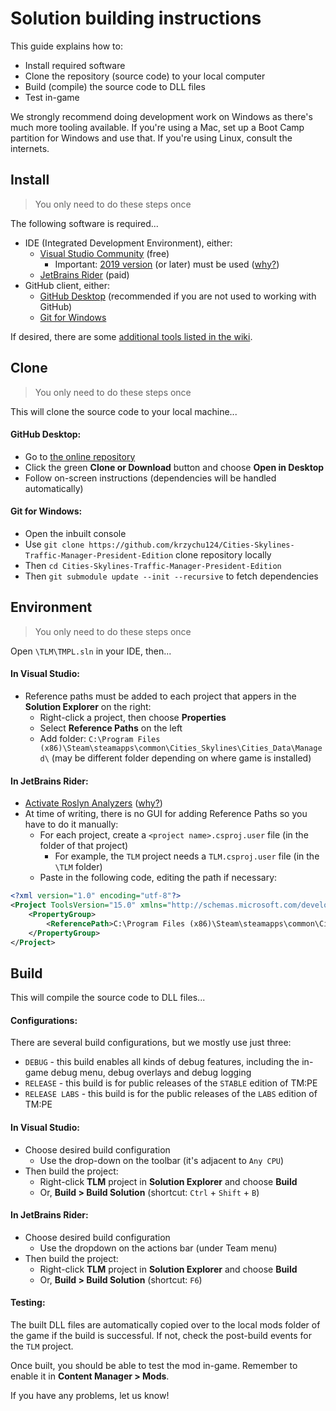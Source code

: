 # Solution building instructions

This guide explains how to:

* Install required software
* Clone the repository (source code) to your local computer
* Build (compile) the source code to DLL files
* Test in-game

We strongly recommend doing development work on Windows as there's much more tooling available. If you're using a Mac, set up a Boot Camp partition for Windows and use that. If you're using Linux, consult the internets.

## Install

> You only need to do these steps once

The following software is required...

* IDE (Integrated Development Environment), either:
    * [Visual Studio Community](https://visualstudio.microsoft.com/vs/) (free)
        * Important: [2019 version](https://docs.microsoft.com/en-us/visualstudio/releases/2019/release-notes) (or later) must be used ([why?](https://github.com/krzychu124/Cities-Skylines-Traffic-Manager-President-Edition/pull/463))
    * [JetBrains Rider](https://www.jetbrains.com/rider/) (paid)
* GitHub client, either:
    * [GitHub Desktop](https://desktop.github.com/) (recommended if you are not used to working with GitHub)
    * [Git for Windows](https://gitforwindows.org/)

If desired, there are some [additional tools listed in the wiki](https://github.com/krzychu124/Cities-Skylines-Traffic-Manager-President-Edition/wiki/Dev-Tools).

## Clone

> You only need to do these steps once

This will clone the source code to your local machine...

#### GitHub Desktop:

* Go to [the online repository](https://github.com/krzychu124/Cities-Skylines-Traffic-Manager-President-Edition)
* Click the green **Clone or Download** button and choose **Open in Desktop**
* Follow on-screen instructions (dependencies will be handled automatically)

#### Git for Windows:

* Open the inbuilt console
* Use `git clone https://github.com/krzychu124/Cities-Skylines-Traffic-Manager-President-Edition` clone repository locally
* Then `cd Cities-Skylines-Traffic-Manager-President-Edition`
* Then `git submodule update --init --recursive` to fetch dependencies

## Environment

> You only need to do these steps once

Open `\TLM\TMPL.sln` in your IDE, then...

#### In Visual Studio:

* Reference paths must be added to each project that appers in the **Solution Explorer** on the right:
    * Right-click a project, then choose **Properties**
    * Select **Reference Paths** on the left
    * Add folder: `C:\Program Files (x86)\Steam\steamapps\common\Cities_Skylines\Cities_Data\Managed\` (may be different folder depending on where game is installed)

#### In JetBrains Rider:

* [Activate Roslyn Analyzers](https://www.jetbrains.com/help/rider/Settings_Roslyn_Analyzers.html) ([why?](https://github.com/krzychu124/Cities-Skylines-Traffic-Manager-President-Edition/pull/463))
* At time of writing, there is no GUI for adding Reference Paths so you have to do it manually:
    * For each project, create a `<project name>.csproj.user` file (in the folder of that project)
        * For example, the `TLM` project needs a `TLM.csproj.user` file (in the `\TLM` folder)
    * Paste in the following code, editing the path if necessary:

```xml
<?xml version="1.0" encoding="utf-8"?>
<Project ToolsVersion="15.0" xmlns="http://schemas.microsoft.com/developer/msbuild/2003">
    <PropertyGroup>
        <ReferencePath>C:\Program Files (x86)\Steam\steamapps\common\Cities_Skylines\Cities_Data\Managed\</ReferencePath>
    </PropertyGroup>
</Project> 
```

## Build

This will compile the source code to DLL files...

#### Configurations:

There are several build configurations, but we mostly use just three:

* `DEBUG` - this build enables all kinds of debug features, including the in-game debug menu, debug overlays and debug logging
* `RELEASE` - this build is for public releases of the `STABLE` edition of TM:PE
* `RELEASE LABS` - this build is for the public releases of the `LABS` edition of TM:PE

#### In Visual Studio:

* Choose desired build configuration
    * Use the drop-down on the toolbar (it's adjacent to `Any CPU`)
* Then build the project:
   * Right-click **TLM** project in **Solution Explorer** and choose **Build**
   * Or, **Build > Build Solution** (shortcut: `Ctrl` + `Shift` + `B`)

#### In JetBrains Rider:

* Choose desired build configuration
    * Use the dropdown on the actions bar (under Team menu)
* Then build the project:
   * Right-click **TLM** project in **Solution Explorer** and choose **Build**
   * Or, **Build > Build Solution** (shortcut: `F6`)

#### Testing:

The built DLL files are automatically copied over to the local mods folder of the game if the build is successful. If not, check the post-build events for the `TLM` project.

Once built, you should be able to test the mod in-game. Remember to enable it in **Content Manager > Mods**.

If you have any problems, let us know!
